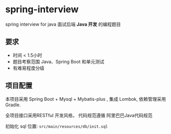 # spring-interview

spring interview for java
面试后端 **Java 开发** 的编程题目

## 要求

* 时间 < 1.5小时
* 题目考察范围 Java、Spring  Boot 和单元测试
* 有难易程度分级

## 项目配置

本项目采用 Spring Boot + Mysql + Mybatis-plus , 集成 Lombok, 依赖管理采用 Gradle.

全项目接口采用RESTful 开发风格， 代码规范遵循 阿里巴巴Java代码规范

初始化 sql  位置: `src/main/resources/db/init.sql`

